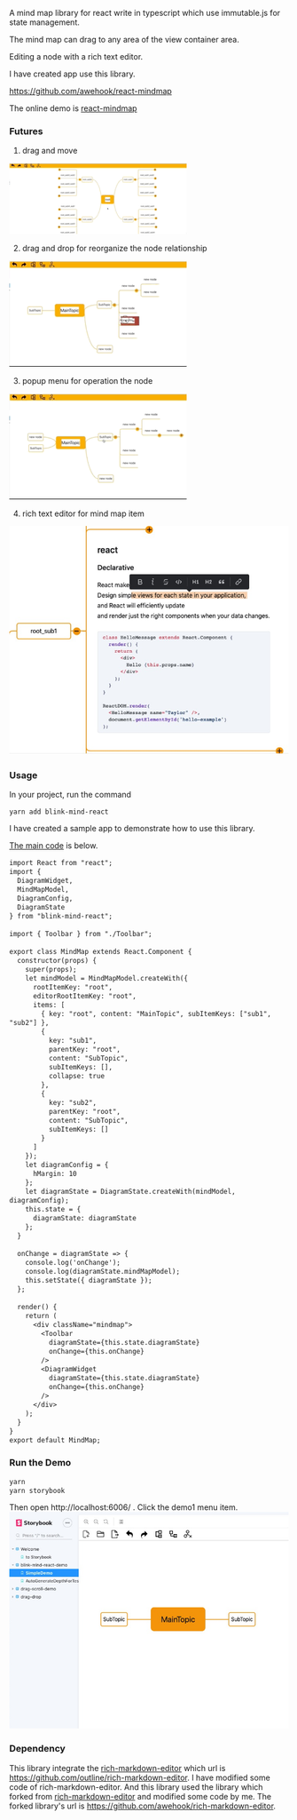 A mind map library for react  write in  typescript which use immutable.js for state management.

The mind map can drag to any area of the view container area. 

Editing a node with a rich text editor.

I have created app use this library.

https://github.com/awehook/react-mindmap

The online demo is [react-mindmap](https://awehook.github.io/react-mindmap/)

### Futures
1. drag and move

![image](./screenshots/drag-and-move.gif)

2. drag and drop for reorganize the node relationship

![image](./screenshots/drag-and-drop.gif)

3. popup menu for operation the node

![image](./screenshots/node-popup-menu.gif)

4. rich text editor for mind map item

![image](./screenshots/rich-edit.jpg)

### Usage
In your project, run the command
```
yarn add blink-mind-react
```

I have created a sample app to demonstrate how to use this library.

[The main code](https://github.com/awehook/react-mindmap/blob/master/src/component/MindMap.js) is below.
```
import React from "react";
import {
  DiagramWidget,
  MindMapModel,
  DiagramConfig,
  DiagramState
} from "blink-mind-react";

import { Toolbar } from "./Toolbar";

export class MindMap extends React.Component {
  constructor(props) {
    super(props);
    let mindModel = MindMapModel.createWith({
      rootItemKey: "root",
      editorRootItemKey: "root",
      items: [
        { key: "root", content: "MainTopic", subItemKeys: ["sub1", "sub2"] },
        {
          key: "sub1",
          parentKey: "root",
          content: "SubTopic",
          subItemKeys: [],
          collapse: true
        },
        {
          key: "sub2",
          parentKey: "root",
          content: "SubTopic",
          subItemKeys: []
        }
      ]
    });
    let diagramConfig = {
      hMargin: 10
    };
    let diagramState = DiagramState.createWith(mindModel, diagramConfig);
    this.state = {
      diagramState: diagramState
    };
  }

  onChange = diagramState => {
    console.log('onChange');
    console.log(diagramState.mindMapModel);
    this.setState({ diagramState });
  };

  render() {
    return (
      <div className="mindmap">
        <Toolbar
          diagramState={this.state.diagramState}
          onChange={this.onChange}
        />
        <DiagramWidget
          diagramState={this.state.diagramState}
          onChange={this.onChange}
        />
      </div>
    );
  }
}
export default MindMap;
```

### Run the Demo
```
yarn
yarn storybook
```
Then open http://localhost:6006/ .
Click the demo1 menu item.
![image](./screenshots/open-demo.jpg)



### Dependency

This library integrate the [rich-markdown-editor](https://github.com/outline/rich-markdown-editor) which url is https://github.com/outline/rich-markdown-editor.
I have modified some code of rich-markdown-editor.
And this library used the library which forked from [rich-markdown-editor](https://github.com/outline/rich-markdown-editor) and modified some code by me.
The forked library's url is https://github.com/awehook/rich-markdown-editor.
